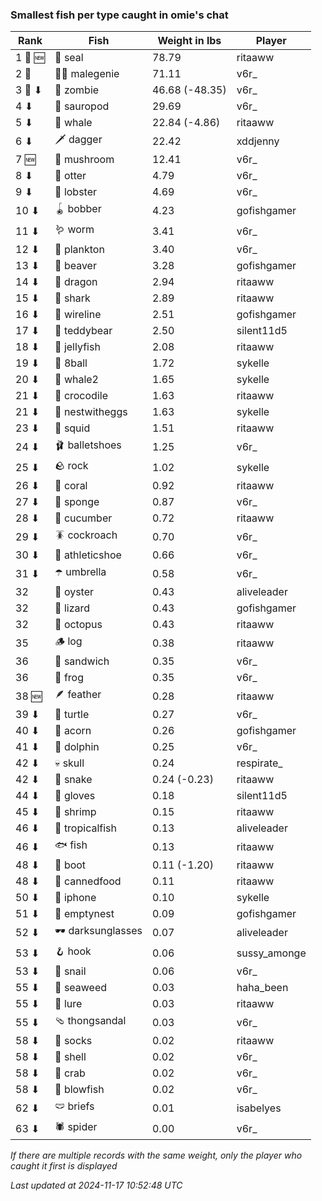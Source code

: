 ### Smallest fish per type caught in omie's chat
| Rank | Fish | Weight in lbs | Player |
|------|--------|-----------|---------|
| 1 🥇 🆕 | 🦭 seal | 78.79 | ritaaww |
| 2 🥈  | 🧞‍♂ malegenie | 71.11 | v6r_ |
| 3 🥉 ⬇ | 🧟 zombie | 46.68 (-48.35) | v6r_ |
| 4 ⬇ | 🦕 sauropod | 29.69 | v6r_ |
| 5 ⬇ | 🐳 whale | 22.84 (-4.86) | ritaaww |
| 6 ⬇ | 🗡️ dagger | 22.42 | xddjenny |
| 7 🆕 | 🍄 mushroom | 12.41 | v6r_ |
| 8 ⬇ | 🦦 otter | 4.79 | v6r_ |
| 9 ⬇ | 🦞 lobster | 4.69 | v6r_ |
| 10 ⬇ | 🪀 bobber | 4.23 | gofishgamer |
| 11 ⬇ | 🪱 worm | 3.41 | v6r_ |
| 12 ⬇ | 🦠 plankton | 3.40 | v6r_ |
| 13 ⬇ | 🦫 beaver | 3.28 | gofishgamer |
| 14 ⬇ | 🐉 dragon | 2.94 | ritaaww |
| 15 ⬇ | 🦈 shark | 2.89 | ritaaww |
| 16 ⬇ | 🧵 wireline | 2.51 | gofishgamer |
| 17 ⬇ | 🧸 teddybear | 2.50 | silent11d5 |
| 18 ⬇ | 🪼 jellyfish | 2.08 | ritaaww |
| 19 ⬇ | 🎱 8ball | 1.72 | sykelle |
| 20 ⬇ | 🐋 whale2 | 1.65 | sykelle |
| 21 ⬇ | 🐊 crocodile | 1.63 | ritaaww |
| 21 ⬇ | 🪺 nestwitheggs | 1.63 | sykelle |
| 23 ⬇ | 🦑 squid | 1.51 | ritaaww |
| 24 ⬇ | 🩰 balletshoes | 1.25 | v6r_ |
| 25 ⬇ | 🪨 rock | 1.02 | sykelle |
| 26 ⬇ | 🪸 coral | 0.92 | ritaaww |
| 27 ⬇ | 🧽 sponge | 0.87 | v6r_ |
| 28 ⬇ | 🥒 cucumber | 0.72 | ritaaww |
| 29 ⬇ | 🪳 cockroach | 0.70 | v6r_ |
| 30 ⬇ | 👟 athleticshoe | 0.66 | v6r_ |
| 31 ⬇ | ☂️ umbrella | 0.58 | v6r_ |
| 32  | 🦪 oyster | 0.43 | aliveleader |
| 32  | 🦎 lizard | 0.43 | gofishgamer |
| 32  | 🐙 octopus | 0.43 | ritaaww |
| 35  | 🪵 log | 0.38 | ritaaww |
| 36  | 🥪 sandwich | 0.35 | v6r_ |
| 36  | 🐸 frog | 0.35 | v6r_ |
| 38 🆕 | 🪶 feather | 0.28 | ritaaww |
| 39 ⬇ | 🐢 turtle | 0.27 | v6r_ |
| 40 ⬇ | 🌰 acorn | 0.26 | gofishgamer |
| 41 ⬇ | 🐬 dolphin | 0.25 | v6r_ |
| 42 ⬇ | 💀 skull | 0.24 | respirate_ |
| 42 ⬇ | 🐍 snake | 0.24 (-0.23) | ritaaww |
| 44 ⬇ | 🧤 gloves | 0.18 | silent11d5 |
| 45 ⬇ | 🦐 shrimp | 0.15 | ritaaww |
| 46 ⬇ | 🐠 tropicalfish | 0.13 | aliveleader |
| 46 ⬇ | 🐟 fish | 0.13 | ritaaww |
| 48 ⬇ | 👢 boot | 0.11 (-1.20) | ritaaww |
| 48 ⬇ | 🥫 cannedfood | 0.11 | ritaaww |
| 50 ⬇ | 📱 iphone | 0.10 | sykelle |
| 51 ⬇ | 🪹 emptynest | 0.09 | gofishgamer |
| 52 ⬇ | 🕶️ darksunglasses | 0.07 | aliveleader |
| 53 ⬇ | 🪝 hook | 0.06 | sussy_amonge |
| 53 ⬇ | 🐌 snail | 0.06 | v6r_ |
| 55 ⬇ | 🌿 seaweed | 0.03 | haha_been |
| 55 ⬇ | 🎏 lure | 0.03 | ritaaww |
| 55 ⬇ | 🩴 thongsandal | 0.03 | v6r_ |
| 58 ⬇ | 🧦 socks | 0.02 | ritaaww |
| 58 ⬇ | 🐚 shell | 0.02 | v6r_ |
| 58 ⬇ | 🦀 crab | 0.02 | v6r_ |
| 58 ⬇ | 🐡 blowfish | 0.02 | v6r_ |
| 62 ⬇ | 🩲 briefs | 0.01 | isabelyes |
| 63 ⬇ | 🕷️ spider | 0.00 | v6r_ |

_If there are multiple records with the same weight, only the player who caught it first is displayed_

_Last updated at 2024-11-17 10:52:48 UTC_